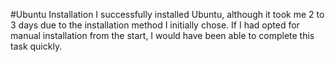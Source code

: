 #Ubuntu Installation
I successfully installed Ubuntu, although it took me 2 to 3 days due to the installation method I initially chose. If I had opted for manual installation from the start, I would have been able to complete this task quickly.
